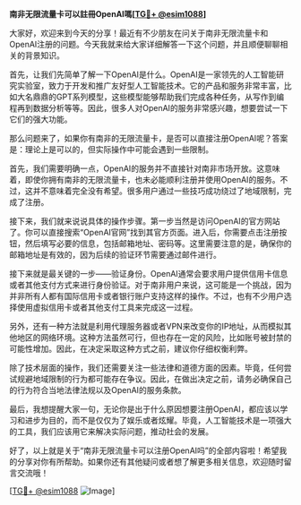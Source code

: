 **南非无限流量卡可以註冊OpenAI嗎[[TG💪+ @esim1088](https://t.me/s/esim1088)]**

大家好，欢迎来到今天的分享！最近有不少朋友在问关于南非无限流量卡和OpenAI注册的问题。今天我就来给大家详细解答一下这个问题，并且顺便聊聊相关的背景知识。

首先，让我们先简单了解一下OpenAI是什么。OpenAI是一家领先的人工智能研究实验室，致力于开发和推广友好型人工智能技术。它的产品和服务非常丰富，比如大名鼎鼎的GPT系列模型，这些模型能够帮助我们完成各种任务，从写作到编程再到数据分析等等。因此，很多人对OpenAI的服务非常感兴趣，想要尝试一下它们的强大功能。

那么问题来了，如果你有南非的无限流量卡，是否可以直接注册OpenAI呢？答案是：理论上是可以的，但实际操作中可能会遇到一些限制。

首先，我们需要明确一点，OpenAI的服务并不直接针对南非市场开放。这意味着，即使你拥有南非的无限流量卡，也未必能顺利注册并使用OpenAI的服务。不过，这并不意味着完全没有希望。很多用户通过一些技巧成功绕过了地域限制，完成了注册。

接下来，我们就来说说具体的操作步骤。第一步当然是访问OpenAI的官方网站了。你可以直接搜索“OpenAI官网”找到其官方页面。进入后，你需要点击注册按钮，然后填写必要的信息，包括邮箱地址、密码等。这里需要注意的是，确保你的邮箱地址是有效的，因为后续的验证环节需要通过邮件进行。

接下来就是最关键的一步——验证身份。OpenAI通常会要求用户提供信用卡信息或者其他支付方式来进行身份验证。对于南非用户来说，这可能是一个挑战，因为并非所有人都有国际信用卡或者银行账户支持这样的操作。不过，也有不少用户选择使用虚拟信用卡或者其他支付工具来完成这一过程。

另外，还有一种方法就是利用代理服务器或者VPN来改变你的IP地址，从而模拟其他地区的网络环境。这种方法虽然可行，但也存在一定的风险，比如账号被封禁的可能性增加。因此，在决定采取这种方式之前，建议你仔细权衡利弊。

除了技术层面的操作，我们还需要关注一些法律和道德方面的因素。毕竟，任何尝试规避地域限制的行为都可能存在争议。因此，在做出决定之前，请务必确保自己的行为符合当地法律法规以及OpenAI的服务条款。

最后，我想提醒大家一句，无论你是出于什么原因想要注册OpenAI，都应该以学习和进步为目的，而不是仅仅为了娱乐或者炫耀。毕竟，人工智能技术是一项强大的工具，我们应该用它来解决实际问题，推动社会的发展。

好了，以上就是关于“南非无限流量卡可以注册OpenAI吗”的全部内容啦！希望我的分享对你有所帮助。如果你还有其他疑问或者想了解更多相关信息，欢迎随时留言交流哦！

[[TG💪+ @esim1088](https://t.me/s/esim1088) ![Image](https://i.postimg.cc/4NQfJmqS/Snipaste-2025-05-13-00-14-12.png)]